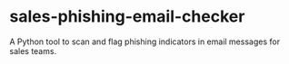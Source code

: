 # sales-phishing-email-checker
A Python tool to scan and flag phishing indicators in email messages for sales teams.
